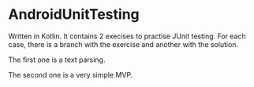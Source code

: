 # AndroidUnitTesting
Written in Kotlin.
It contains 2 execises to practise JUnit testing. For each case, there is a branch with the exercise and another with the solution.

The first one is a text parsing.

The second one is a very simple MVP.

